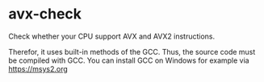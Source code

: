 # avx-check
Check whether your CPU support AVX and AVX2 instructions.

Therefor, it uses built-in methods of the GCC.
Thus, the source code must be compiled with GCC.
You can install GCC on Windows for example via https://msys2.org
